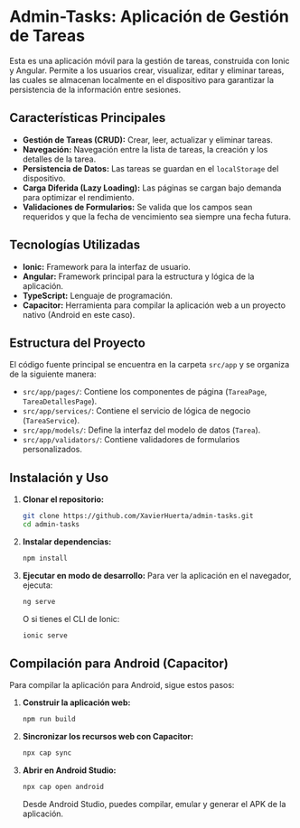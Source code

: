 # Admin-Tasks: Aplicación de Gestión de Tareas

Esta es una aplicación móvil para la gestión de tareas, construida con Ionic y Angular. Permite a los usuarios crear, visualizar, editar y eliminar tareas, las cuales se almacenan localmente en el dispositivo para garantizar la persistencia de la información entre sesiones.

## Características Principales

- **Gestión de Tareas (CRUD):** Crear, leer, actualizar y eliminar tareas.
- **Navegación:** Navegación entre la lista de tareas, la creación y los detalles de la tarea.
- **Persistencia de Datos:** Las tareas se guardan en el `localStorage` del dispositivo.
- **Carga Diferida (Lazy Loading):** Las páginas se cargan bajo demanda para optimizar el rendimiento.
- **Validaciones de Formularios:** Se valida que los campos sean requeridos y que la fecha de vencimiento sea siempre una fecha futura.

## Tecnologías Utilizadas

- **Ionic:** Framework para la interfaz de usuario.
- **Angular:** Framework principal para la estructura y lógica de la aplicación.
- **TypeScript:** Lenguaje de programación.
- **Capacitor:** Herramienta para compilar la aplicación web a un proyecto nativo (Android en este caso).

## Estructura del Proyecto

El código fuente principal se encuentra en la carpeta `src/app` y se organiza de la siguiente manera:

- `src/app/pages/`: Contiene los componentes de página (`TareaPage`, `TareaDetallesPage`).
- `src/app/services/`: Contiene el servicio de lógica de negocio (`TareaService`).
- `src/app/models/`: Define la interfaz del modelo de datos (`Tarea`).
- `src/app/validators/`: Contiene validadores de formularios personalizados.

## Instalación y Uso

1.  **Clonar el repositorio:**
    ```bash
    git clone https://github.com/XavierHuerta/admin-tasks.git
    cd admin-tasks
    ```

2.  **Instalar dependencias:**
    ```bash
    npm install
    ```

3.  **Ejecutar en modo de desarrollo:**
    Para ver la aplicación en el navegador, ejecuta:
    ```bash
    ng serve
    ```
    O si tienes el CLI de Ionic:
    ```bash
    ionic serve
    ```

## Compilación para Android (Capacitor)

Para compilar la aplicación para Android, sigue estos pasos:

1.  **Construir la aplicación web:**
    ```bash
    npm run build
    ```

2.  **Sincronizar los recursos web con Capacitor:**
    ```bash
    npx cap sync
    ```

3.  **Abrir en Android Studio:**
    ```bash
    npx cap open android
    ```

    Desde Android Studio, puedes compilar, emular y generar el APK de la aplicación.
